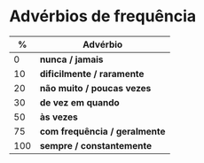 # Advérbios de frequência

| % | Advérbio |
| -- | -- |
| 0   | **nunca / jamais** |
| 10  | **dificilmente / raramente** |
| 20  | **não muito / poucas vezes** |
| 30  | **de vez em quando** |
| 50  | **às vezes** |
| 75  | **com frequência / geralmente** |
| 100 | **sempre / constantemente** |
